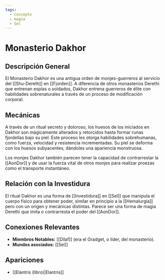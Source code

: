 ```yaml
---
tags:
  - concepto
  - magia
  - Sel
---
```


# Monasterio Dakhor

## Descripción General
El Monasterio Dakhor es una antigua orden de monjes-guerreros al servicio del [[Shu-Dereth]] en [[Fjorden]]. A diferencia de otros monasterios Derethi que entrenan espías o soldados, Dakhor entrena guerreros de élite con habilidades sobrenaturales a través de un proceso de modificación corporal.

## Mecánicas
A través de un ritual secreto y doloroso, los huesos de los iniciados en Dakhor son mágicamente alterados y retorcidos hasta formar runas fjordellas bajo su piel. Este proceso les otorga habilidades sobrehumanas, como fuerza, velocidad y resistencia incrementadas. Su piel se deforma con los huesos subyacentes, dándoles una apariencia monstruosa.

Los monjes Dakhor también parecen tener la capacidad de contrarrestar la [[AonDor]] y de usar la fuerza vital de otros monjes para realizar proezas como el transporte instantáneo.

## Relación con la Investidura
El ritual Dakhor es una forma de [[Investidura]] en [[Sel]] que manipula el cuerpo físico para obtener poder, similar en principio a la [[Hemalurgia]] pero con un origen y mecánicas distintas. Parece ser una forma de magia Derethi que imita o contrarresta el poder del [[AonDor]].

## Conexiones Relevantes
* **Miembros Notables:** [[Dilaf]] (era el Gradget, o líder, del monasterio).
* **Mundos asociados:** [[Sel]]

## Apariciones
* [[Elantris (libro)|Elantris]]

